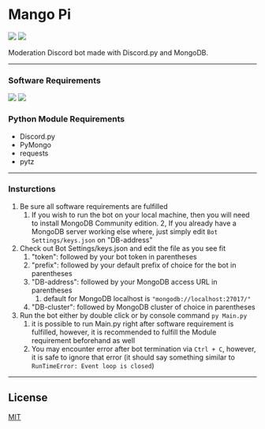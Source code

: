 # Mango Pi
[![](https://img.shields.io/badge/MangoPi-Invite-7289DA)](https://discord.com/oauth2/authorize?client_id=594781459001376768&scope=bot&permissions=1543892182)
[![](https://img.shields.io/badge/License-MIT-00cec9)](https://choosealicense.com/licenses/mit/)

Moderation Discord bot made with Discord.py and MongoDB.

---
### Software Requirements
[![](https://img.shields.io/badge/Python-3.5_|_3.6_|_3.7_|_3.8-4B8BBE)](https://www.python.org/downloads/release/python-389/)
[![](https://img.shields.io/badge/MongoDB-Server-589636)](https://www.mongodb.com/try/download/community)
### Python Module Requirements
* Discord.py
* PyMongo
* requests
* pytz

---
### Insturctions
1. Be sure all software requirements are fulfilled
    1. If you wish to run the bot on your local machine, then you will need to install MongoDB Community edition.
    2, If you already have a MongoDB server working else where, just simply edit `Bot Settings/keys.json` on "DB-address"
2. Check out Bot Settings/keys.json and edit the file as you see fit
    1. "token": followed by your bot token in parentheses
    2. "prefix": followed by your default prefix of choice for the bot in parentheses
    3. "DB-address": followed by your MongoDB access URL in parentheses
        1. default for MongoDB localhost is `"mongodb://localhost:27017/"`
    4. "DB-cluster": followed by MongoDB cluster of choice in parentheses
3. Run the bot either by double click or by console command `py Main.py`
    1. it is possible to run Main.py right after software requirement is fulfilled, however, it is recommended to fulfill the Module requirement beforehand as well
    2. You may encounter error after bot termination via `Ctrl + C`, however, it is safe to ignore that error (it should say something similar to `RunTimeError: Event loop is closed`)
---

## License
[MIT](https://choosealicense.com/licenses/mit/)
